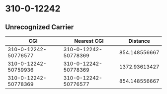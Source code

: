 # 310-0-12242
## Unrecognized Carrier


| CGI | Nearest CGI | Distance |
|-----|-------------|----------|
| 310-0-12242-50776577 | 310-0-12242-50778369 | 854.148556667 |
| 310-0-12242-50759936 | 310-0-12242-50778369 | 1372.93613427 |
| 310-0-12242-50778369 | 310-0-12242-50776577 | 854.148556667 |
